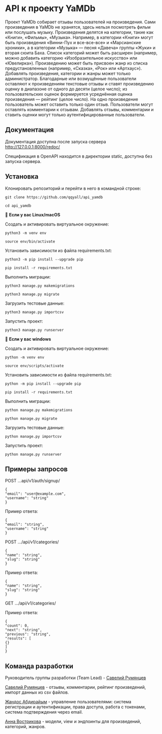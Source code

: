 # API к проекту YaMDb

Проект YaMDb собирает отзывы пользователей на произведения. Сами произведения в YaMDb не хранятся, здесь нельзя посмотреть фильм или послушать музыку.
Произведения делятся на категории, такие как «Книги», «Фильмы», «Музыка». Например, в категории «Книги» могут быть произведения «Винни-Пух и все-все-все» и «Марсианские хроники», а в категории «Музыка» — песня «Давеча» группы «Жуки» и вторая сюита Баха. Список категорий может быть расширен (например, можно добавить категорию «Изобразительное искусство» или «Ювелирка»). 
Произведению может быть присвоен жанр из списка предустановленных (например, «Сказка», «Рок» или «Артхаус»). 
Добавлять произведения, категории и жанры может только администратор.
Благодарные или возмущённые пользователи оставляют к произведениям текстовые отзывы и ставят произведению оценку в диапазоне от одного до десяти (целое число); из пользовательских оценок формируется усреднённая оценка произведения — рейтинг (целое число). На одно произведение пользователь может оставить только один отзыв.
Пользователи могут оставлять комментарии к отзывам.
Добавлять отзывы, комментарии и ставить оценки могут только аутентифицированные пользователи.

## Документация

Документация доступна после запуска сервера http://127.0.0.1:8000/redoc/

Спецификация в ОpenAPI находится в директории static, доступна без запуска сервера.

## Установка

Клонировать репозиторий и перейти в него в командной строке:
```
git clone https://github.com/qqyall/api_yamdb
```
```
cd api_yamdb
```

:arrow_down_small: **Если у вас Linux/macOS**

Cоздать и активировать виртуальное окружение:

```
python3 -m venv env
```
```
source env/bin/activate
```

Установить зависимости из файла requirements.txt:
```
python3 -m pip install --upgrade pip
```
```
pip install -r requirements.txt
```
Выполнить миграции:
```
python3 manage.py makemigrations
```
```
python3 manage.py migrate
```
Загрузить тестовые данные:
```
python3 manage.py importcsv
```
Запустить проект:
```
python3 manage.py runserver
```
:arrow_down_small: **Если у вас windows**

Cоздать и активировать виртуальное окружение:

```
python -m venv env
```
```
source env/scripts/activate
```

Установить зависимости из файла requirements.txt:
```
python -m pip install --upgrade pip
```
```
pip install -r requirements.txt
```
Выполнить миграции:
```
python manage.py makemigrations
```
```
python manage.py migrate
```
Загрузить тестовые данные:
```
python manage.py importcsv
```
Запустить проект:
```
python manage.py runserver
```

## Примеры запросов

POST ...api/v1/auth/signup/
```
{
"email": "user@example.com",
"username": "string"
}
```
Пример ответа:
```
{
"email": "string",
"username": "string"
}
```
POST .../api/v1/categories/
```
{
"name": "string",
"slug": "string"
}
```
Пример ответа:
```
{
"name": "string",
"slug": "string"
}
```
GET .../api/v1/categories/

Пример ответа:
```
{
"count": 0,
"next": "string",
"previous": "string",
"results": [
{}
]
}
```

## Команда разработки

Руководитель группы разработки (Team Lead) - [Савелий Румянцев](https://github.com/qqyall)

[Савелий Румянцев](https://github.com/qqyall) - отзывы, комментарии, рейтинг произведений, импорт данных из csv файлов.

[Жандос Абдирайым](https://github.com/abdiraiymzhandos) - управление пользователями: система регистрации и аутентификации, права доступа, работа с токенами, система подтверждения через email.

[Анна Вострикова](https://github.com/agvostrikova) - модели, view и эндпоинты для произведений, категорий, жанров. 
